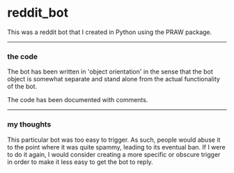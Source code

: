 # reddit_bot

This was a reddit bot that I created in Python using the PRAW package.

---

### the code

The bot has been written in 'object orientation' in the sense that the bot object is somewhat separate and stand alone from the actual functionality of the bot.

The code has been documented with comments.

---


### my thoughts

This particular bot was too easy to trigger. As such, people would abuse it to the point where it was quite spammy, leading to its eventual ban. If I were to do it again, I would consider creating a more specific or obscure trigger in order to make it less easy to get the bot to reply.
